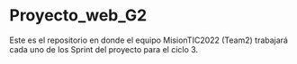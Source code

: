 # Proyecto_web_G2

Este es el repositorio en donde el equipo <coders> MisionTIC2022 (Team2) trabajará cada uno de los Sprint del proyecto para el ciclo 3.
